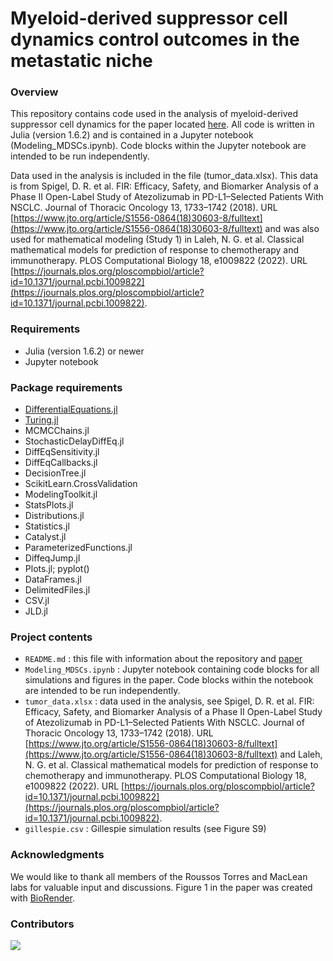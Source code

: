 # Myeloid-derived suppressor cell dynamics control outcomes in the metastatic niche

### Overview 
This repository contains code used in the analysis of myeloid-derived suppressor cell dynamics for the paper located [here](https://journals.plos.org/ploscompbiol/article?id=10.1371/journal.pcbi.1009713). All code is written in Julia (version 1.6.2) and is contained in a Jupyter notebook (Modeling_MDSCs.ipynb). Code blocks within the Jupyter notebook are intended to be run independently. 

Data used in the analysis is included in the file (tumor_data.xlsx). This data is from Spigel, D. R. et al. FIR: Efficacy, Safety, and Biomarker Analysis of a Phase II Open-Label Study of Atezolizumab in PD-L1–Selected Patients With NSCLC. Journal of Thoracic Oncology 13, 1733–1742 (2018). URL [https://www.jto.org/article/S1556-0864(18)30603-8/fulltext](https://www.jto.org/article/S1556-0864(18)30603-8/fulltext) and was also used for mathematical modeling (Study 1) in Laleh, N. G. et al. Classical mathematical models for prediction of response to chemotherapy and immunotherapy. PLOS Computational Biology 18, e1009822 (2022). URL [https://journals.plos.org/ploscompbiol/article?id=10.1371/journal.pcbi.1009822](https://journals.plos.org/ploscompbiol/article?id=10.1371/journal.pcbi.1009822).

### Requirements 
 - Julia (version 1.6.2) or newer
 - Jupyter notebook

### Package requirements 
 - [DifferentialEquations.jl](https://diffeq.sciml.ai/stable/)
 - [Turing.jl](https://turing.ml/stable/)
 - MCMCChains.jl
 - StochasticDelayDiffEq.jl
 - DiffEqSensitivity.jl
 - DiffEqCallbacks.jl
 - DecisionTree.jl
 - ScikitLearn.CrossValidation
 - ModelingToolkit.jl
 - StatsPlots.jl
 - Distributions.jl
 - Statistics.jl
 - Catalyst.jl
 - ParameterizedFunctions.jl
 - DiffeqJump.jl
 - Plots.jl; pyplot()
 - DataFrames.jl
 - DelimitedFiles.jl
 - CSV.jl
 - JLD.jl

### Project contents
 - `README.md` : this file with information about the repository and [paper](https://journals.plos.org/ploscompbiol/article?id=10.1371/journal.pcbi.1009713)
 - `Modeling_MDSCs.ipynb` :  Jupyter notebook containing code blocks for all simulations and figures in the paper. Code blocks within the notebook are intended to be run independently. 
 - `tumor_data.xlsx` : data used in the analysis, see Spigel, D. R. et al. FIR: Efficacy, Safety, and Biomarker Analysis of a Phase II Open-Label Study of Atezolizumab in PD-L1–Selected Patients With NSCLC. Journal of Thoracic Oncology 13, 1733–1742 (2018). URL [https://www.jto.org/article/S1556-0864(18)30603-8/fulltext](https://www.jto.org/article/S1556-0864(18)30603-8/fulltext) and Laleh, N. G. et al. Classical mathematical models for prediction of response to chemotherapy and immunotherapy. PLOS Computational Biology 18, e1009822 (2022). URL [https://journals.plos.org/ploscompbiol/article?id=10.1371/journal.pcbi.1009822](https://journals.plos.org/ploscompbiol/article?id=10.1371/journal.pcbi.1009822).
 - `gillespie.csv` : Gillespie simulation results (see Figure S9)

### Acknowledgments
We would like to thank all members of the Roussos Torres and MacLean labs for valuable input and discussions. Figure 1 in the paper was created with [BioRender](https://biorender.com/).

### Contributors
<a href="https://github.com/maclean-lab/ModelingMDSCs/graphs/contributors">
  <img src="https://contributors-img.web.app/image?repo=maclean-lab/ModelingMDSCs" />
</a>

